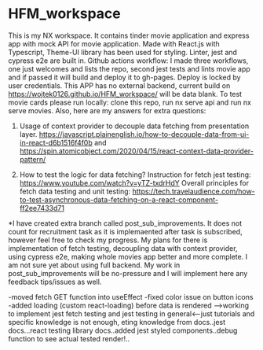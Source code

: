 # HFM_workspace
This is my NX workspace.
It contains tinder movie application and express app with mock API for movie application. Made with React.js with Typescript, Theme-UI library has been used for styling. Linter, jest and cypress e2e are built in. Github actions workflow: I made three workflows, one just welcomes and lists the repo, second jest tests and lints movie app and if passed it will build and deploy it to gh-pages. Deploy is locked by user credentials. This APP has no external backend, current build on https://wojtek0126.github.io/HFM_workspace/ will be data blank. To test movie cards please run locally: clone this repo, run nx serve api and run nx serve movies. Also, here are my answers for extra questions:   
1. Usage of context provider to decouple data fetching from presentation layer. https://javascript.plainenglish.io/how-to-decouple-data-from-ui-in-react-d6b1516f4f0b and https://spin.atomicobject.com/2020/04/15/react-context-data-provider-pattern/ 

2. How to test the logic for data fetching? Instruction for fetch jest testing: https://www.youtube.com/watch?v=yTZ-txdrHdY Overall principles for fetch data testing and unit testing: https://tech.travelaudience.com/how-to-test-asynchronous-data-fetching-on-a-react-component-ff2ee7433d71


*I have created extra branch called post_sub_improvements. It does not count for recruitment task as it is implemaented after task is subscribed, however feel free to check my progress. My plans for there is implementation of fetch testing, decoupling data with context provider, using cypress e2e, making whole movies app better and more complete. I am not sure yet about using full backend. My work in post_sub_improvements will be no-pressure and I will implement here any feedback tips/issues as well.

-moved fetch GET function into useEffect
-fixed color issue on button icons
-added loading (custom react-loading) before data is rendered
-->working to implement jest fetch testing and jest testing in general<--just tutorials and specific knowledge is not enough, eting knowledge from docs..jest docs...react testing library docs..added jest styled components..debug function to see actual tested render!..
